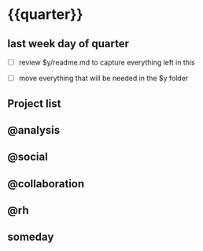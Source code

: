# {{quarter}}

last week day of quarter
------------------------

- [ ] review $y/readme.md to capture everything left in this 
- [ ] move everything that will be needed in the $y folder


## Project list

## @analysis

## @social

## @collaboration

## @rh

## someday
